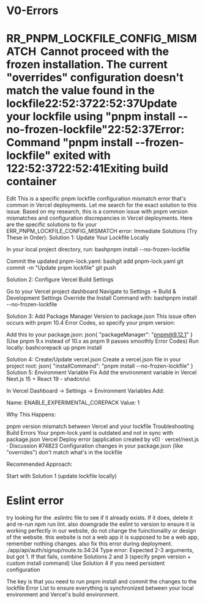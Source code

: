 # V0-Errors

# RR_PNPM_LOCKFILE_CONFIG_MISMATCH  Cannot proceed with the frozen installation. The current "overrides" configuration doesn't match the value found in the lockfile22:52:3722:52:37Update your lockfile using "pnpm install --no-frozen-lockfile"22:52:37Error: Command "pnpm install --frozen-lockfile" exited with 122:52:3722:52:41Exiting build container

Edit
This is a specific pnpm lockfile configuration mismatch error that's common in Vercel deployments. Let me search for the exact solution to this issue.
Based on my research, this is a common issue with pnpm version mismatches and configuration discrepancies in Vercel deployments. Here are the specific solutions to fix your ERR_PNPM_LOCKFILE_CONFIG_MISMATCH error:
Immediate Solutions (Try These in Order):
Solution 1: Update Your Lockfile Locally

In your local project directory, run:
bashpnpm install --no-frozen-lockfile

Commit the updated pnpm-lock.yaml:
bashgit add pnpm-lock.yaml
git commit -m "Update pnpm lockfile"
git push


Solution 2: Configure Vercel Build Settings

Go to your Vercel project dashboard
Navigate to Settings → Build & Development Settings
Override the Install Command with:
bashpnpm install --no-frozen-lockfile


Solution 3: Add Package Manager Version to package.json
This issue often occurs with pnpm 10.4 Error Codes, so specify your pnpm version:

Add this to your package.json:
json{
  "packageManager": "pnpm@9.12.1"
}
(Use pnpm 9.x instead of 10.x as pnpm 9 passes smoothly Error Codes)
Run locally:
bashcorepack up
pnpm install


Solution 4: Create/Update vercel.json
Create a vercel.json file in your project root:
json{
  "installCommand": "pnpm install --no-frozen-lockfile"
}
Solution 5: Environment Variable Fix
Add the environment variable in Vercel Next.js 15 + React 19 - shadcn/ui:

In Vercel Dashboard → Settings → Environment Variables
Add:

Name: ENABLE_EXPERIMENTAL_COREPACK
Value: 1



Why This Happens:

pnpm version mismatch between Vercel and your lockfile Troubleshooting Build Errors
Your pnpm-lock.yaml is outdated and not in sync with package.json Vercel Deploy error (application created by v0) · vercel/next.js · Discussion #74823
Configuration changes in your package.json (like "overrides") don't match what's in the lockfile

Recommended Approach:

Start with Solution 1 (update lockfile locally)


# Eslint error
try looking for the .eslintrc file to see if it already exists. If it does, delete it and re-run npm run lint. also downgrade the eslint to version to ensure it is working perfectly in our website, do not change the fuinctionality or design of the website. this website is not a web app it is supposed to be a web app, remember nothing changes. also fix this error during deployment. ./app/api/auth/signup/route.ts:34:24
Type error: Expected 2-3 arguments, but got 1.
If that fails, combine Solutions 2 and 3 (specify pnpm version + custom install command)
Use Solution 4 if you need persistent configuration

The key is that you need to run pnpm install and commit the changes to the lockfile Error List to ensure everything is synchronized between your local environment and Vercel's build environment.
